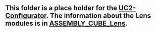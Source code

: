## This folder is a place holder for the [UC2-Configurator](https://uc2configurator.netlify.app/). The information about the Lens modules is in [ASSEMBLY_CUBE_Lens](../ASSEMBLY_CUBE_Lens).
